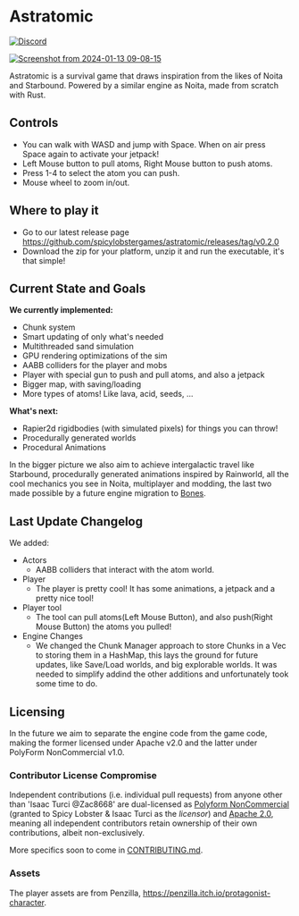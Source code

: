 # Astratomic

[![Discord](https://img.shields.io/discord/865004050357682246?logo=discord&logoColor=white)](https://discord.gg/JFhxYBvxR8) 

[![Screenshot from 2024-01-13 09-08-15](https://github.com/spicylobstergames/astratomic/assets/78173025/175de10d-fc7b-4fa3-813e-04705c480662)](https://youtu.be/bChefWqOmh0)

Astratomic is a survival game that draws inspiration from the likes of Noita and Starbound.
Powered by a similar engine as Noita, made from scratch with Rust.

## Controls
- You can walk with WASD and jump with Space. When on air press Space again to activate your jetpack!
- Left Mouse button to pull atoms, Right Mouse button to push atoms.
- Press 1-4 to select the atom you can push.
- Mouse wheel to zoom in/out.

## Where to play it

- Go to our latest release page https://github.com/spicylobstergames/astratomic/releases/tag/v0.2.0
- Download the zip for your platform, unzip it and run the executable, it's that simple!

## Current State and Goals

**We currently implemented:**
  - Chunk system
  - Smart updating of only what's needed
  - Multithreaded sand simulation
  - GPU rendering optimizations of the sim
  - AABB colliders for the player and mobs
  - Player with special gun to push and pull atoms, and also a jetpack
  - Bigger map, with saving/loading
  - More types of atoms! Like lava, acid, seeds, ...

**What's next:**
  - Rapier2d rigidbodies (with simulated pixels) for things you can throw!
  - Procedurally generated worlds
  - Procedural Animations
  
In the bigger picture we also aim to achieve intergalactic travel like Starbound, procedurally generated animations inspired by Rainworld, all the cool mechanics you see in Noita, multiplayer and modding, the last two made possible by a future engine migration to [Bones](https://github.com/fishfolk/bones/).

## Last Update Changelog

We added:
- Actors
  - AABB colliders that interact with the atom world.
- Player
  - The player is pretty cool! It has some animations, a jetpack and a pretty nice tool!
 - Player tool
   - The tool can pull atoms(Left Mouse Button), and also push(Right Mouse Button) the atoms you pulled!
- Engine Changes
  - We changed the Chunk Manager approach to store Chunks in a Vec to storing them in a HashMap, this lays the ground for future updates, like Save/Load worlds, and big explorable worlds. It was needed to simplify addind the other additions and unfortunately took some time to do.

## Licensing

In the future we aim to separate the engine code from the game code, making the former licensed under Apache v2.0 and the latter under PolyForm NonCommercial v1.0.

### Contributor License Compromise

Independent contributions (i.e. individual pull requests) from anyone other than 'Isaac Turci @Zac8668' are dual-licensed as [Polyform NonCommercial](https://polyformproject.org/licenses/noncommercial/1.0.0/) (granted to Spicy Lobster & Isaac Turci as the _licensor_) and [Apache 2.0](https://www.apache.org/licenses/LICENSE-2.0), meaning all independent contributors retain ownership of their own contributions, albeit non-exclusively.

More specifics soon to come in [CONTRIBUTING.md](/CONTRIBUTING.md).

### Assets

The player assets are from Penzilla, https://penzilla.itch.io/protagonist-character.
